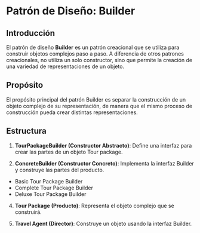 # Patrón de Diseño: Builder

## Introducción

El patrón de diseño **Builder** es un patrón creacional que se utiliza para construir objetos complejos paso a paso. A diferencia de otros patrones creacionales, no utiliza un solo constructor, sino que permite la creación de una variedad de representaciones de un objeto.

## Propósito

El propósito principal del patrón Builder es separar la construcción de un objeto complejo de su representación, de manera que el mismo proceso de construcción pueda crear distintas representaciones.


## Estructura

1. **TourPackageBuilder (Constructor Abstracto)**: Define una interfaz para crear las partes de un objeto Tour package.

2. **ConcreteBuilder (Constructor Concreto)**: Implementa la interfaz Builder y construye las partes del producto.  

- Basic    Tour Package Builder
- Complete Tour Package Builder
- Deluxe   Tour Package Builder

4. **Tour Package (Producto)**: Representa el objeto complejo que se construirá.

5. **Travel Agent (Director)**: Construye un objeto usando la interfaz Builder.
